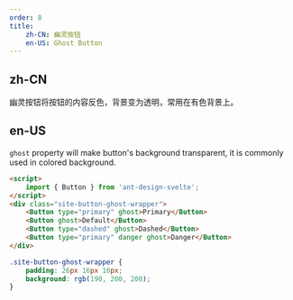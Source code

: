 ```yaml
---
order: 8
title:
    zh-CN: 幽灵按钮
    en-US: Ghost Button
---
```


## zh-CN

幽灵按钮将按钮的内容反色，背景变为透明，常用在有色背景上。

## en-US

`ghost` property will make button's background transparent, it is commonly used in colored background.

```html
<script>
    import { Button } from 'ant-design-svelte';
</script>
<div class="site-button-ghost-wrapper">
    <Button type="primary" ghost>Primary</Button>
    <Button ghost>Default</Button>
    <Button type="dashed" ghost>Dashed</Button>
    <Button type="primary" danger ghost>Danger</Button>
</div>
```

```css
.site-button-ghost-wrapper {
    padding: 26px 16px 16px;
    background: rgb(190, 200, 200);
}
```
